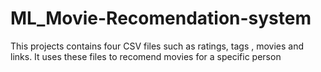 # ML_Movie-Recomendation-system
This projects contains four CSV files such as ratings, tags , movies and links.
It uses these files to recomend movies for a specific person
